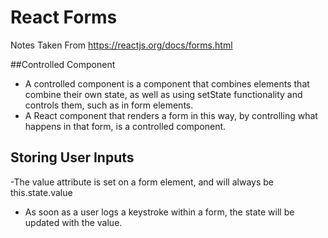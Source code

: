 # React Forms
Notes Taken From https://reactjs.org/docs/forms.html

##Controlled Component
  - A controlled component is a component that combines elements that combine their own state, as well as using setState functionality and controls them, such as in form elements. 
  - A React component that renders a form in this way, by controlling what happens in that form, is a controlled component. 

## Storing User Inputs
  -The value attribute is set on a form element, and will always be this.state.value
  - As soon as a user logs a keystroke within a form, the state will be updated with the value. 


